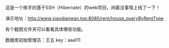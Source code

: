这是一个练手的基于SSH（Hibernate）的web项目，闲着没事情上线了一下！



演示地址：http://www.xiaodianwan.top:8080/rent/house_queryByRentType



有个截图文件夹可以看看具体哪些功能。

数据库初始管理员：王五  key：aaa111



